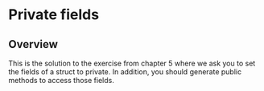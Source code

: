 # Private fields 

## Overview

This is the solution to the exercise from chapter 5 where we ask you to set the
fields of a struct to private. In addition, you should generate public methods
to access those fields.

